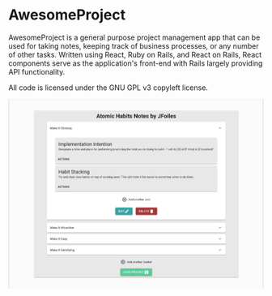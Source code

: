 # AwesomeProject

AwesomeProject is a general purpose project management app that can be used for taking notes, keeping track of business processes, or any number of other tasks. Written using React, Ruby on Rails, and React on Rails, React components serve as the application's front-end with Rails largely providing API functionality.

All code is licensed under the GNU GPL v3 copyleft license.

![Project Details Screen](https://github.com/Froyo101/awesome-project/blob/main/AwesomeProjectExampleWider.png?raw=true)